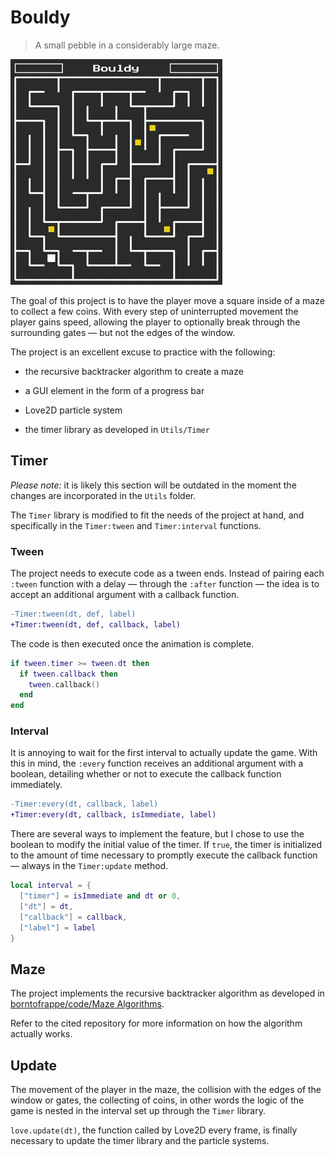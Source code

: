 # Bouldy

> A small pebble in a considerably large maze.

![A few frames from the demo "Bouldy"](https://github.com/borntofrappe/game-development/blob/main/Practice/Bouldy/bouldy.gif)

The goal of this project is to have the player move a square inside of a maze to collect a few coins. With every step of uninterrupted movement the player gains speed, allowing the player to optionally break through the surrounding gates — but not the edges of the window.

The project is an excellent excuse to practice with the following:

- the recursive backtracker algorithm to create a maze

- a GUI element in the form of a progress bar

- Love2D particle system

- the timer library as developed in `Utils/Timer`

## Timer

_Please note:_ it is likely this section will be outdated in the moment the changes are incorporated in the `Utils` folder.

The `Timer` library is modified to fit the needs of the project at hand, and specifically in the `Timer:tween` and `Timer:interval` functions.

### Tween

The project needs to execute code as a tween ends. Instead of pairing each `:tween` function with a delay — through the `:after` function — the idea is to accept an additional argument with a callback function.

```diff
-Timer:tween(dt, def, label)
+Timer:tween(dt, def, callback, label)
```

The code is then executed once the animation is complete.

```lua
if tween.timer >= tween.dt then
  if tween.callback then
    tween.callback()
  end
end
```

### Interval

It is annoying to wait for the first interval to actually update the game. With this in mind, the `:every` function receives an additional argument with a boolean, detailing whether or not to execute the callback function immediately.

```diff
-Timer:every(dt, callback, label)
+Timer:every(dt, callback, isImmediate, label)
```

There are several ways to implement the feature, but I chose to use the boolean to modify the initial value of the timer. If `true`, the timer is initialized to the amount of time necessary to promptly execute the callback function — always in the `Timer:update` method.

```lua
local interval = {
  ["timer"] = isImmediate and dt or 0,
  ["dt"] = dt,
  ["callback"] = callback,
  ["label"] = label
}
```

## Maze

The project implements the recursive backtracker algorithm as developed in [borntofrappe/code/Maze Algorithms](https://github.com/borntofrappe/code/tree/master/Maze%20Algorithms).

Refer to the cited repository for more information on how the algorithm actually works.

## Update

The movement of the player in the maze, the collision with the edges of the window or gates, the collecting of coins, in other words the logic of the game is nested in the interval set up through the `Timer` library.

`love.update(dt)`, the function called by Love2D every frame, is finally necessary to update the timer library and the particle systems.
